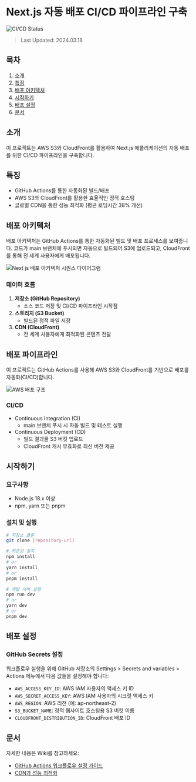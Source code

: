 # Next.js 자동 배포 CI/CD 파이프라인 구축

![CI/CD Status](https://github.com/sssssubin/front_3rd_chapter4-1/actions/workflows/deployment.yml/badge.svg)

> Last Updated: 2024.03.18

## 목차

1. [소개](#소개)
2. [특징](#특징)
3. [배포 아키텍처](#배포-아키텍처)
4. [시작하기](#시작하기)
5. [배포 설정](#배포-설정)
6. [문서](#문서)

## 소개

이 프로젝트는 AWS S3와 CloudFront를 활용하여 Next.js 애플리케이션의 자동 배포를 위한 CI/CD 파이프라인을 구축합니다.

## 특징

- GitHub Actions를 통한 자동화된 빌드/배포
- AWS S3와 CloudFront를 활용한 효율적인 정적 호스팅
- 글로벌 CDN을 통한 성능 최적화 (평균 로딩시간 38% 개선)

## 배포 아키텍처

배포 아키텍처는 GitHub Actions를 통한 자동화된 빌드 및 배포 프로세스를 보여줍니다. 코드가 main 브랜치에 푸시되면 자동으로 빌드되어 S3에 업로드되고, CloudFront를 통해 전 세계 사용자에게 배포됩니다.

![Next js 배포 아키텍처 시퀀스 다이어그램](https://github.com/user-attachments/assets/00586fb4-944b-42ec-be54-7bb7ee6779b9)

### 데이터 흐름

1. **저장소 (GitHub Repository)**
   - 소스 코드 저장 및 CI/CD 파이프라인 시작점
2. **스토리지 (S3 Bucket)**
   - 빌드된 정적 파일 저장
3. **CDN (CloudFront)**
   - 전 세계 사용자에게 최적화된 콘텐츠 전달

## 배포 파이프라인

이 프로젝트는 GitHub Actions를 사용해 AWS S3와 CloudFront를 기반으로 배포를 자동화(CI/CD)합니다.

![AWS 배포 구조](https://github.com/user-attachments/assets/9f10c44c-6538-484a-aed9-b6cc4e053ad9)

### CI/CD

- Continuous Integration (CI)
  - main 브랜치 푸시 시 자동 빌드 및 테스트 실행
- Continuous Deployment (CD)
  - 빌드 결과물 S3 버킷 업로드
  - CloudFront 캐시 무효화로 최신 버전 제공

## 시작하기

### 요구사항

- Node.js 18.x 이상
- npm, yarn 또는 pnpm

### 설치 및 실행

```bash
# 저장소 클론
git clone [repository-url]

# 의존성 설치
npm install
# or
yarn install
# or
pnpm install

# 개발 서버 실행
npm run dev
# or
yarn dev
# or
pnpm dev
```

## 배포 설정

### GitHub Secrets 설정

워크플로우 실행을 위해 GitHub 저장소의 Settings > Secrets and variables > Actions 메뉴에서 다음 값들을 설정해야 합니다:

- `AWS_ACCESS_KEY_ID`: AWS IAM 사용자의 액세스 키 ID
- `AWS_SECRET_ACCESS_KEY`: AWS IAM 사용자의 시크릿 액세스 키
- `AWS_REGION`: AWS 리전 (예: ap-northeast-2)
- `S3_BUCKET_NAME`: 정적 웹사이트 호스팅용 S3 버킷 이름
- `CLOUDFRONT_DISTRIBUTION_ID`: CloudFront 배포 ID

## 문서

자세한 내용은 Wiki를 참고하세요:

- [GitHub Actions 워크플로우 설정 가이드](https://github.com/sssssubin/front_3rd_chapter4-1/wiki/workflow-guide.md)
- [CDN과 성능 최적화](https://github.com/sssssubin/front_3rd_chapter4-1/wiki/cdn-performance.md)
